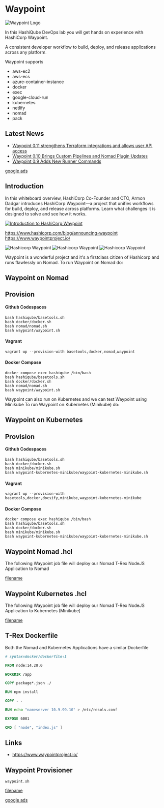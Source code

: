 # Waypoint

![Waypoint Logo](images/waypoint-logo.png?raw=true "Waypoint Logo")

In this HashiQube DevOps lab you will get hands on experience with HashiCorp Waypoint.

A consistent developer workflow to build, deploy, and release applications across any platform.

Waypoint supports
- aws-ec2
- aws-ecs
- azure-container-instance
- docker
- exec
- google-cloud-run
- kubernetes
- netlify
- nomad
- pack

## Latest News

- [Waypoint 0.11 strengthens Terraform integrations and allows user API access](https://www.hashicorp.com/blog/waypoint-0-11-strengthens-terraform-integrations-and-allows-user-api-access)
- [Waypoint 0.10 Brings Custom Pipelines and Nomad Plugin Updates](https://www.hashicorp.com/blog/waypoint-0-10-brings-custom-pipelines-and-nomad-plugin-updates)
- [Waypoint 0.9 Adds New Runner Commands](https://www.hashicorp.com/blog/waypoint-0-9-adds-new-runner-commands)

[google ads](../googleads.html ':include :type=iframe width=100% height=300px')

## Introduction

In this whiteboard overview, HashiCorp Co-Founder and CTO, Armon Dadgar introduces HashiCorp Waypoint—a project that unifies workflows for build, deploy, and release across platforms. Learn what challenges it is designed to solve and see how it works.

[![Introduction to HashiCorp Waypoint](images/maxresdefault.jpeg)](https://www.youtube.com/watch?v=JL0Qeq4A6So)

https://www.hashicorp.com/blog/announcing-waypoint
https://www.waypointproject.io/

![Hashicorp Waypoint](images/waypoint-workflow.png?raw=true "Hashicorp Waypoint")
![Hashicorp Waypoint](images/waypoint.png?raw=true "Hashicorp Waypoint")
![Hashicorp Waypoint](images/waypoint-nodejs-deployment.png?raw=true "Hashicorp Waypoint")

Waypoint is a wonderful project and it's a firstclass citizen of Hashicorp and runs flawlessly on Nomad. 
To run Waypoint on Nomad do: 

## Waypoint on Nomad

## Provision

<!-- tabs:start -->
#### **Github Codespaces**

```
bash hashiqube/basetools.sh
bash docker/docker.sh
bash nomad/nomad.sh
bash waypoint/waypoint.sh
```

#### **Vagrant**

```
vagrant up --provision-with basetools,docker,nomad,waypoint
```

#### **Docker Compose**

```
docker compose exec hashiqube /bin/bash
bash hashiqube/basetools.sh
bash docker/docker.sh
bash nomad/nomad.sh
bash waypoint/waypoint.sh
```
<!-- tabs:end -->

Waypoint can also run on Kubernetes and we can test Waypoint using Minikube
To run Waypoint on Kubernetes (Minikube) do: 

## Waypoint on Kubernetes

## Provision

<!-- tabs:start -->
#### **Github Codespaces**

```
bash hashiqube/basetools.sh
bash docker/docker.sh
bash minikube/minikube.sh
bash waypoint-kubernetes-minikube/waypoint-kubernetes-minikube.sh
```

#### **Vagrant**

```
vagrant up --provision-with basetools,docker,docsify,minikube,waypoint-kubernetes-minikube
```

#### **Docker Compose**

```
docker compose exec hashiqube /bin/bash
bash hashiqube/basetools.sh
bash docker/docker.sh
bash minikube/minikube.sh
bash waypoint-kubernetes-minikube/waypoint-kubernetes-minikube.sh
```
<!-- tabs:end -->

## Waypoint Nomad .hcl 

The following Waypoint job file will deploy our Nomad T-Rex NodeJS Application to Nomad

[filename](waypoint/custom-examples/nomad-trex-nodejs/waypoint.hcl ':include :type=code hcl')

## Waypoint Kubernetes .hcl 

The following Waypoint job file will deploy our Nomad T-Rex NodeJS Application to Kubernetes (Minikube)

[filename](waypoint/custom-examples/kubernetes-trex-nodejs/waypoint.hcl ':include :type=code hcl')

## T-Rex Dockerfile

Both the Nomad and Kubernetes Applications have a similar Dockerfile

```Dockerfile
# syntax=docker/dockerfile:1

FROM node:14.20.0

WORKDIR /app

COPY package*.json ./

RUN npm install

COPY . .

RUN echo "nameserver 10.9.99.10" > /etc/resolv.conf

EXPOSE 6001

CMD [ "node", "index.js" ]
```

## Links

- https://www.waypointproject.io/

## Waypoint Provisioner

`waypoint.sh`

[filename](waypoint.sh ':include :type=code')

[google ads](../googleads.html ':include :type=iframe width=100% height=300px')

